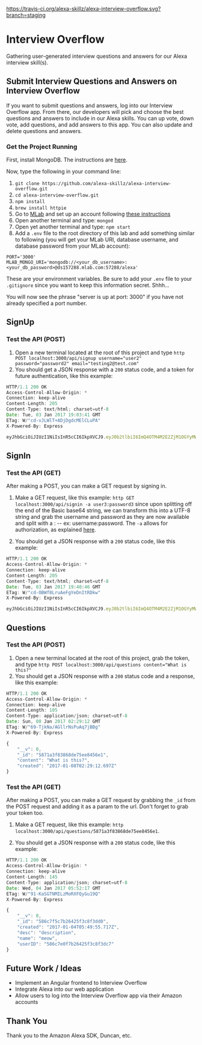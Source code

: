 https://travis-ci.org/alexa-skillz/alexa-interview-overflow.svg?branch=staging

# Interview Overflow
Gathering user-generated interview questions and answers for our Alexa interview skill(s).

## Submit Interview Questions and Answers on Interview Overflow

If you want to submit questions and answers, log into our Interview Overflow app. From there, our developers will pick and choose the best questions and answers to include in our Alexa skills. You can up vote, down vote, add questions, and add answers to this app. You can also update and delete questions and answers.

### Get the Project Running

First, install MongoDB. The instructions are [here](https://docs.mongodb.com/manual/installation/).

Now, type the following in your command line:

1. `git clone https://github.com/alexa-skillz/alexa-interview-overflow.git`
2. `cd alexa-interview-overflow.git`
3. `npm install`
4. `brew install httpie`
5. Go to [MLab](https://mlab.com/) and set up an account following [these instructions](http://www.nightscout.info/wiki/welcome/configuring-the-data-backend)
6. Open another terminal and type: `mongod`
7. Open yet another terminal and type: `npm start`
8. Add a `.env` file to the root directory of this lab and add something similar to following (you will get your MLab URI, database username, and database password from your MLab account):

```
PORT='3000'
MLAB_MONGO_URI='mongodb://<your_db_username>:<your_db_password>@ds157288.mlab.com:57288/alexa'
```

These are your environment variables. Be sure to add your `.env` file to your `.gitignore` since you want to keep this information secret. Shhh...

You will now see the phrase "server is up at port: 3000" if you have not already specified a port number.

## SignUp
### Test the API (POST)

1. Open a new terminal located at the root of this project and type `http POST localhost:3000/api/signup username="user2" password="password2" email="testing2@test.com"`
2. You should get a JSON response with a `200` status code, and a token for future authentication, like this example:

``` javascript
HTTP/1.1 200 OK
Access-Control-Allow-Origin: *
Connection: keep-alive
Content-Length: 205
Content-Type: text/html; charset=utf-8
Date: Tue, 03 Jan 2017 19:03:41 GMT
ETag: W/"cd-vJLWlT+ADjDgdcMElCLuPA"
X-Powered-By: Express

eyJhbGciOiJIUzI1NiIsInR5cCI6IkpXVCJ9.eyJ0b2tlbiI6ImQ4OTM4M2E2ZjM1OGYyMWUyY2UwNGY3N2E5YjNhOGJjMDcwODU3YjkzNGU3NGMwOWJjZTllM2UzN2IyZjdhNDMiLCJpYXQiOjE0ODM1MDUxNjd9.wBf9SkzdSXOaBb1CA1ajk0n2EYNvrmhOrGhX16m-RJg
```

## SignIn
### Test the API (GET)

After making a POST, you can make a GET request by signing in.

1. Make a GET request, like this example: `http GET localhost:3000/api/signin -a user3:password3` since
upon splitting off the end of the Basic base64 string, we can transform this into a UTF-8 string and grab the username and password as they are now available and split with a : --
ex: username:password. The `-a` allows for authorization, as explained [here](http://blog.mashape.com/postman-httpie-test-apis/).

2. You should get a JSON response with a `200` status code, like this example:

``` javascript
HTTP/1.1 200 OK
Access-Control-Allow-Origin: *
Connection: keep-alive
Content-Length: 205
Content-Type: text/html; charset=utf-8
Date: Tue, 03 Jan 2017 19:40:46 GMT
ETag: W/"cd-OBWf8LruAeFgYeDnItRDkw"
X-Powered-By: Express

eyJhbGciOiJIUzI1NiIsInR5cCI6IkpXVCJ9.eyJ0b2tlbiI6ImQ4OTM4M2E2ZjM1OGYyMWUyY2UwNGY3N2E5YjNhOGJjMDcwODU3YjkzNGU3NGMwOWJjZTllM2UzN2IyZjdhNDMiLCJpYXQiOjE0ODM1MDUxNjd9.wBf9SkzdSXOaBb1CA1ajk0n2EYNvrmhOrGhX16m-RJg
```

## Questions
### Test the API (POST)

1. Open a new terminal located at the root of this project, grab the token, and type `http POST localhost:3000/api/questions content="What is this?"`
2. You should get a JSON response with a `200` status code and a response, like this example:

``` javascript
HTTP/1.1 200 OK
Access-Control-Allow-Origin: *
Connection: keep-alive
Content-Length: 105
Content-Type: application/json; charset=utf-8
Date: Sun, 08 Jan 2017 02:29:12 GMT
ETag: W/"69-TjkNa/AGllrNsPuAq7jBBg"
X-Powered-By: Express

{
    "__v": 0,
    "_id": "5871a3f83868de75ee8456e1",
    "content": "What is this?",
    "created": "2017-01-08T02:29:12.697Z"
}
```

### Test the API (GET)

After making a POST, you can make a GET request by grabbing the `_id` from the POST request and adding it as a param to the url. Don't forget to grab your token too.

1. Make a GET request, like this example: `http localhost:3000/api/questions/5871a3f83868de75ee8456e1`.

2. You should get a JSON response with a `200` status code, like this example:

``` javascript
HTTP/1.1 200 OK
Access-Control-Allow-Origin: *
Connection: keep-alive
Content-Length: 145
Content-Type: application/json; charset=utf-8
Date: Wed, 04 Jan 2017 05:52:17 GMT
ETag: W/"91-KaSGTNMILzMoRXFQyGu19Q"
X-Powered-By: Express

{
    "__v": 0,
    "_id": "586c7f5c7b26425f3c8f3dd0",
    "created": "2017-01-04T05:49:55.717Z",
    "desc": "description",
    "name": "meow",
    "userID": "586c7e0f7b26425f3c8f3dc7"
}
```
## Future Work / Ideas

* Implement an Angular frontend to Interview Overflow
* Integrate Alexa into our web application
* Allow users to log into the Interview Overflow app via their Amazon accounts

## Thank You
 Thank you to the Amazon Alexa SDK, Duncan, etc.
